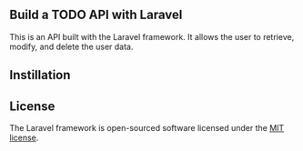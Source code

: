 

## Build a TODO API with Laravel

This is an API built with the Laravel framework. It allows the user to retrieve, modify, and delete the user data.


## Instillation


## License

The Laravel framework is open-sourced software licensed under the [MIT license](https://opensource.org/licenses/MIT).
